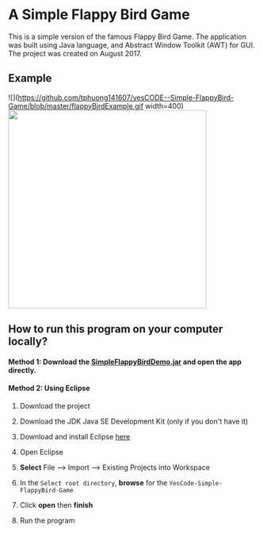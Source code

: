 # A Simple Flappy Bird Game

This is a simple version of the famous Flappy Bird Game. The application was built using Java language, and Abstract Window Toolkit (AWT) for GUI. The project was created on August 2017.

## Example

![](https://github.com/tphuong141607/yesCODE--Simple-FlappyBird-Game/blob/master/flappyBirdExample.gif width=400)
<img src="https://github.com/tphuong141607/yesCODE--Simple-FlappyBird-Game/blob/master/flappyBirdExample.gif" width="400">

## How to run this program on your computer locally?

#### Method 1: Download the [SimpleFlappyBirdDemo.jar](https://github.com/tphuong141607/YesCode-Simple-FlappyBird-Game/blob/master/SimpleFlappyBirdDemo.jar) and open the app directly. 

#### Method 2: Using Eclipse

1. Download the project 

2. Download the JDK Java SE Development Kit (only if you don't have it)

3. Download and install Eclipse [here](https://www.eclipse.org/downloads/)

4. Open Eclipse

5. **Select** File --> Import --> Existing Projects into Workspace

6. In the `Select root directory`, **browse** for the `YesCode-Simple-FlappyBird-Game`

7. Click **open** then **finish**

8. Run the program


